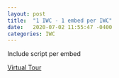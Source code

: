 ```yaml
---
layout: post
title:  "1 IWC - 1 embed per IWC"
date:   2020-07-02 11:55:47 -0400
categories: IWC
---
```


Include script per embed

<div style="position:relative;">
  <div style="margin-left:auto; margin-right: auto;width:1440px;height:460px;">
  <a href="https://www.youvisit.com" class="virtualtour_embed"
  title="Virtual Reality, Virtual Tour"
  data-platform="v"
  data-link-type="immersive"
  data-inst="62610"
  data-image-width="100%"
  data-image-height="100%"
  data-image-quality="20"
  >Virtual Tour</a>
    <script async="async" defer="defer" src="https://www.youvisit.com/tour/Embed/js3"></script>
  </div>
</div>

